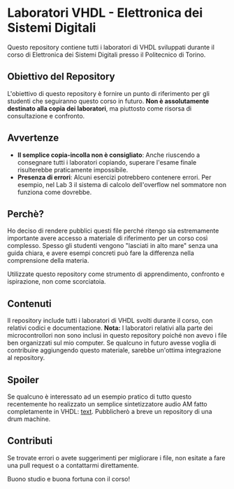 # Laboratori VHDL - Elettronica dei Sistemi Digitali

Questo repository contiene tutti i laboratori di VHDL sviluppati durante il corso di Elettronica dei Sistemi Digitali presso il Politecnico di Torino.

## Obiettivo del Repository

L'obiettivo di questo repository è fornire un punto di riferimento per gli studenti che seguiranno questo corso in futuro. **Non è assolutamente destinato alla copia dei laboratori**, ma piuttosto come risorsa di consultazione e confronto.

## Avvertenze

- **Il semplice copia-incolla non è consigliato**: Anche riuscendo a consegnare tutti i laboratori copiando, superare l'esame finale risulterebbe praticamente impossibile.
- **Presenza di errori**: Alcuni esercizi potrebbero contenere errori. Per esempio, nel Lab 3 il sistema di calcolo dell'overflow nel sommatore non funziona come dovrebbe.

## Perchè?

Ho deciso di rendere pubblici questi file perché ritengo sia estremamente importante avere accesso a materiale di riferimento per un corso così complesso. Spesso gli studenti vengono "lasciati in alto mare" senza una guida chiara, e avere esempi concreti può fare la differenza nella comprensione della materia.

Utilizzate questo repository come strumento di apprendimento, confronto e ispirazione, non come scorciatoia.

## Contenuti

Il repository include tutti i laboratori di VHDL svolti durante il corso, con relativi codici e documentazione.
**Nota:** I laboratori relativi alla parte dei microcontrollori non sono inclusi in questo repository poiché non avevo i file ben organizzati sul mio computer. Se qualcuno in futuro avesse voglia di contribuire aggiungendo questo materiale, sarebbe un'ottima integrazione al repository.

## Spoiler

Se qualcuno è interessato ad un esempio pratico di tutto questo recentemente ho realizzato un semplice sintetizzatore audio AM fatto completamente in VHDL: [text](https://github.com/Angelo-politek/PWM_Audio_Synth-VHDL.git).
Pubblicherò a breve un repository di una drum machine.

## Contributi

Se trovate errori o avete suggerimenti per migliorare i file, non esitate a fare una pull request o a contattarmi direttamente.

Buono studio e buona fortuna con il corso!
